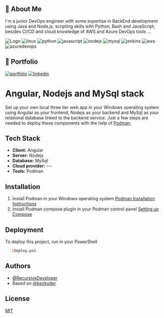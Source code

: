 ## 🚀 About Me
I'm a junior DevOps engineer with some expertise in BackEnd development using Java and Node.js; scripting skills with Python, Bash and JavaScript; besides CI/CD and cloud knowledge of AWS and Azure DevOps tools ...

![Logo](https://e1.pxfuel.com/desktop-wallpaper/541/577/desktop-wallpaper-fantastic-backgrounds.jpg)
![linux](https://img.shields.io/badge/Linux-FCC624?style=for-the-badge&logo=linux&logoColor=black)
![python](https://img.shields.io/badge/Python-3776AB?style=for-the-badge&logo=python&logoColor=white)
![javascript](https://img.shields.io/badge/JavaScript-F7DF1E?style=for-the-badge&logo=javascript&logoColor=black)
![nodejs](https://img.shields.io/badge/Node.js-43853D?style=for-the-badge&logo=node.js&logoColor=white)
![mysql](https://img.shields.io/badge/MySQL-005C84?style=for-the-badge&logo=mysql&logoColor=white)
![jenkins](https://img.shields.io/badge/Jenkins-D24939?style=for-the-badge&logo=Jenkins&logoColor=white)
![aws](https://img.shields.io/badge/Amazon_AWS-FF9900?style=for-the-badge&logo=amazonaws&logoColor=white)
![azuredevops](https://img.shields.io/badge/Azure_DevOps-0078D7?style=for-the-badge&logo=azure-devops&logoColor=white)

## 🔗 Portfolio
[![portfolio](https://img.shields.io/badge/GitHub-100000?style=for-the-badge&logo=github&logoColor=white)](https://github.com/RecursiveDeveloper)
[![linkedin](https://img.shields.io/badge/linkedin-0A66C2?style=for-the-badge&logo=linkedin&logoColor=white)](https://www.linkedin.com/in/jhoan-jesus-ortiz-sandoval-a66152198/)

# Angular, Nodejs and MySql stack

Set up your own local three tier web app in your Windows operating system using Angular as your frontend, Nodejs as your backend and MySql as your relational database linked to the backend service. Just a few steps are needed to deploy these components with the help of [Podman](https://podman.io/).

## Tech Stack 

- **Client:** Angular
- **Server:** Nodejs
- **Database:** MySql
- **Cloud provider:** ---
- **Tools:** Podman

## Installation

1. Install Podman in your Windows operating system [Podman Installation Instructions](https://podman-desktop.io/docs/installation/windows-install)
2. Install Podman compose plugin in your Podman control panel [Setting up Compose
](https://podman-desktop.io/docs/compose/setting-up-compose)

## Deployment

To deploy this project, run in your PowerShell

```bash
  .\Deploy.ps1
```

## Authors

- [@RecursiveDeveloper](https://github.com/RecursiveDeveloper)
- Based on [@bezkoder](https://github.com/bezkoder/angular-12-node-js-project)

## License

[MIT](https://choosealicense.com/licenses/mit/)